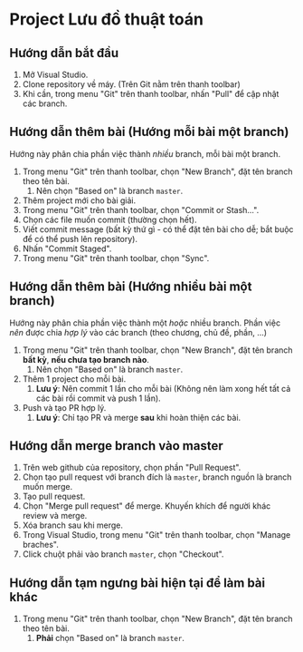 # Project Lưu đồ thuật toán

## Hướng dẫn bắt đầu

1. Mở Visual Studio.
2. Clone repository về máy. (Trên Git nằm trên thanh toolbar)
3. Khi cần, trong menu "Git" trên thanh toolbar, nhấn "Pull" để cập nhật các branch.

## Hướng dẫn thêm bài (Hướng mỗi bài một branch)

Hướng này phân chia phần việc thành *nhiều* branch, mỗi bài một branch.

1. Trong menu "Git" trên thanh toolbar, chọn "New Branch", đặt tên branch theo tên bài.
    1. Nên chọn "Based on" là branch `master`.
2. Thêm project mới cho bài giải.
3. Trong menu "Git" trên thanh toolbar, chọn "Commit or Stash...".
4. Chọn các file muốn commit (thường chọn hết).
5. Viết commit message (bất kỳ thứ gì - có thể đặt tên bài cho dễ; bắt buộc để có thể push lên repository).
6. Nhấn "Commit Staged".
7. Trong menu "Git" trên thanh toolbar, chọn "Sync".

## Hướng dẫn thêm bài (Hướng nhiều bài một branch)

Hướng này phân chia phần việc thành một *hoặc* nhiều branch. Phần việc *nên* được chia *hợp lý* vào các branch (theo chương, chủ đề, phần, ...)

1. Trong menu "Git" trên thanh toolbar, chọn "New Branch", đặt tên branch **bất kỳ**, **nếu chưa tạo branch nào**.
    1. Nên chọn "Based on" là branch `master`.
2. Thêm 1 project cho mỗi bài.
    1. **Lưu ý**: Nên commit 1 lần cho mỗi bài (Không nên làm xong hết tất cả các bài rồi commit và push 1 lần).
3. Push và tạo PR hợp lý.
    1. **Lưu ý**: Chỉ tạo PR và merge **sau** khi hoàn thiện các bài.

## Hướng dẫn merge branch vào master

1. Trên web github của repository, chọn phần "Pull Request".
2. Chọn tạo pull request với branch đích là `master`, branch nguồn là branch muốn merge.
3. Tạo pull request.
4. Chọn "Merge pull request" để merge. Khuyến khích để người khác review và merge.
5. Xóa branch sau khi merge.
6. Trong Visual Studio, trong menu "Git" trên thanh toolbar, chọn "Manage braches".
7. Click chuột phải vào branch `master`, chọn "Checkout".

## Hướng dẫn tạm ngưng bài hiện tại để làm bài khác

1. Trong menu "Git" trên thanh toolbar, chọn "New Branch", đặt tên branch theo tên bài.
    1. **Phải** chọn "Based on" là branch `master`.